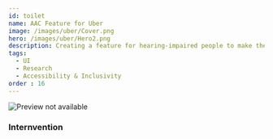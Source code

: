 ```yaml
---
id: toilet
name: AAC Feature for Uber
image: /images/uber/Cover.png
hero: /images/uber/Hero2.png
description: Creating a feature for hearing-impaired people to make the rickshaw/cab navigation accessible to them.
tags:
  - UI
  - Research
  - Accessibility & Inclusivity
order : 16
---
```


![Preview not available](/images/uber/1.png)


### Internvention
